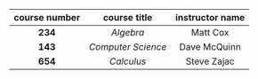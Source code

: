 |course number|course title |instructor name|
|:-------------:|:-------------:|:---------------:|
|**234**          |*Algebra*      |Matt Cox       |
|**143**          |*Computer Science*|Dave McQuinn| 
|**654**          |*Calculus*     |Steve Zajac    | 